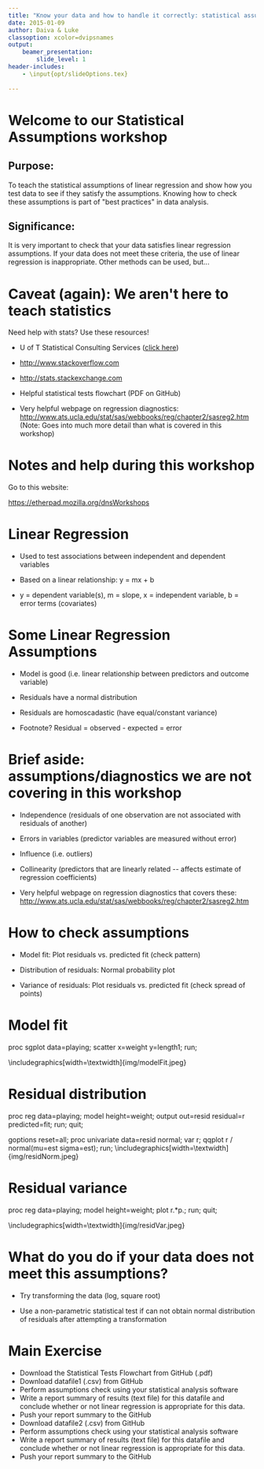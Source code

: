 ```yaml
---
title: "Know your data and how to handle it correctly: statistical assumptions"
date: 2015-01-09
author: Daiva & Luke
classoption: xcolor=dvipsnames
output:
    beamer_presentation:
        slide_level: 1
header-includes:
    - \input{opt/slideOptions.tex}
    
---
```


# Welcome to our Statistical Assumptions workshop #

## Purpose: ##

To teach the statistical assumptions of linear regression and show how you test data to see if they satisfy the assumptions. Knowing how to check these assumptions is part of "best practices" in data analysis. 

## Significance: ##

It is very important to check that your data satisfies linear regression assumptions. If your data does not meet these criteria, the use of linear regression is inappropriate. Other methods can be used, but...


# Caveat (again): We aren't here to teach statistics #

Need help with stats? Use these resources!

* U of T Statistical Consulting Services ([click here](http://www.utstat.toronto.edu/wordpress/?page_id=25))

* <http://www.stackoverflow.com>

* <http://stats.stackexchange.com>

* Helpful statistical tests flowchart (PDF on GitHub)

* Very helpful webpage on regression diagnostics: http://www.ats.ucla.edu/stat/sas/webbooks/reg/chapter2/sasreg2.htm
(Note: Goes into much more detail than what is covered in this workshop)


# Notes and help during this workshop #

Go to this website:

<https://etherpad.mozilla.org/dnsWorkshops>


# Linear Regression #

* Used to test associations between independent and dependent variables

* Based on a linear relationship: y = mx + b

* y = dependent variable(s), m = slope, x = independent variable, b = error terms (covariates)


# Some Linear Regression Assumptions #

* Model is good (i.e. linear relationship between predictors and outcome variable)

* Residuals have a normal distribution

* Residuals are homoscadastic (have equal/constant variance)

* Footnote? Residual = observed - expected = error


# Brief aside: assumptions/diagnostics we are not covering in this workshop #

* Independence (residuals of one observation are not associated with residuals of another)

* Errors in variables (predictor variables are measured without error)

* Influence (i.e. outliers)

* Collinearity (predictors that are linearly related -- affects estimate of regression coefficients)

* Very helpful webpage on regression diagnostics that covers these: http://www.ats.ucla.edu/stat/sas/webbooks/reg/chapter2/sasreg2.htm


# How to check assumptions #

* Model fit: Plot residuals vs. predicted fit (check pattern)

* Distribution of residuals: Normal probability plot

* Variance of residuals: Plot residuals vs. predicted fit (check spread of points)


# Model fit #

proc sgplot data=playing;
  scatter x=weight y=length1;
run;

\includegraphics[width=\textwidth]{img/modelFit.jpeg}


# Residual distribution #

proc reg data=playing;
 model height=weight;
 output out=resid residual=r predicted=fit;
run;
quit;

goptions reset=all;
proc univariate data=resid normal;
 var r;
 qqplot r / normal(mu=est sigma=est);
run;
\includegraphics[width=\textwidth]{img/residNorm.jpeg}


# Residual variance #

proc reg data=playing;
 model height=weight;
 plot r.*p.;
run;
quit;

\includegraphics[width=\textwidth]{img/residVar.jpeg}


# What do you do if your data does not meet this assumptions? #

* Try transforming the data (log, square root)

* Use a non-parametric statistical test if can not obtain normal distribution of residuals after attempting a transformation


# Main Exercise #

* Download the Statistical Tests Flowchart from GitHub (.pdf)
* Download datafile1 (.csv) from GitHub
* Perform assumptions check using your statistical analysis software
* Write a report summary of results (text file) for this datafile and conclude whether or not linear regression is appropriate for this data.
* Push your report summary to the GitHub
* Download datafile2 (.csv) from GitHub
* Perform assumptions check using your statistical analysis software
* Write a report summary of results (text file) for this datafile and conclude whether or not linear regression is appropriate for this data.
* Push your report summary to the GitHub

